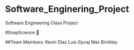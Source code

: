 # Software_Enginering_Project
Software Engineering Class Project

#SnapScience :pencil:

##Team Members:
Kevin Diaz
Luis Gjuraj
Max Brinkley

